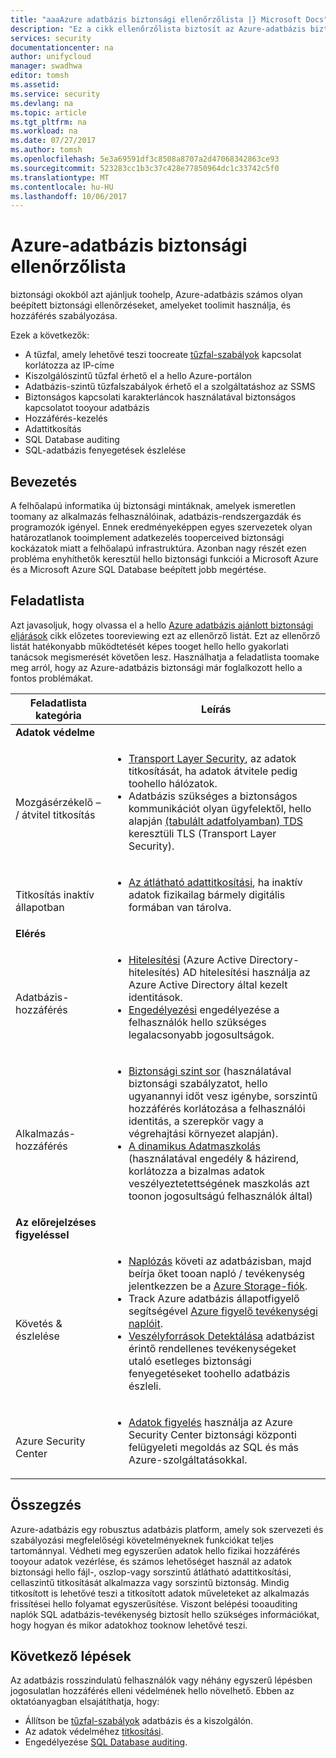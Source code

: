 ```yaml
---
title: "aaaAzure adatbázis biztonsági ellenőrzőlista |} Microsoft Docs"
description: "Ez a cikk ellenőrzőlista biztosít az Azure-adatbázis biztonsági."
services: security
documentationcenter: na
author: unifycloud
manager: swadhwa
editor: tomsh
ms.assetid: 
ms.service: security
ms.devlang: na
ms.topic: article
ms.tgt_pltfrm: na
ms.workload: na
ms.date: 07/27/2017
ms.author: tomsh
ms.openlocfilehash: 5e3a69591df3c8508a8707a2d47068342863ce93
ms.sourcegitcommit: 523283cc1b3c37c428e77850964dc1c33742c5f0
ms.translationtype: MT
ms.contentlocale: hu-HU
ms.lasthandoff: 10/06/2017
---
```

# <a name="azure-database-security-checklist"></a>Azure-adatbázis biztonsági ellenőrzőlista

biztonsági okokból azt ajánljuk toohelp, Azure-adatbázis számos olyan beépített biztonsági ellenőrzéseket, amelyeket toolimit használja, és hozzáférés szabályozása.

Ezek a következők:

-   A tűzfal, amely lehetővé teszi toocreate [tűzfal-szabályok](https://docs.microsoft.com/en-us/azure/sql-database/sql-database-firewall-configure) kapcsolat korlátozza az IP-címe
-   Kiszolgálószintű tűzfal érhető el a hello Azure-portálon
-   Adatbázis-szintű tűzfalszabályok érhető el a szolgáltatáshoz az SSMS
-   Biztonságos kapcsolati karakterláncok használatával biztonságos kapcsolatot tooyour adatbázis
-   Hozzáférés-kezelés
-   Adattitkosítás
-   SQL Database auditing
-   SQL-adatbázis fenyegetések észlelése

## <a name="introduction"></a>Bevezetés
A felhőalapú informatika új biztonsági mintáknak, amelyek ismeretlen toomany az alkalmazás felhasználóinak, adatbázis-rendszergazdák és programozók igényel. Ennek eredményeképpen egyes szervezetek olyan határozatlanok tooimplement adatkezelés tooperceived biztonsági kockázatok miatt a felhőalapú infrastruktúra. Azonban nagy részét ezen probléma enyhíthetők keresztül hello biztonsági funkciói a Microsoft Azure és a Microsoft Azure SQL Database beépített jobb megértése.

## <a name="checklist"></a>Feladatlista
Azt javasoljuk, hogy olvassa el a hello [Azure adatbázis ajánlott biztonsági eljárások](https://docs.microsoft.com/en-us/azure/security/azure-database-security-best-practices) cikk előzetes tooreviewing ezt az ellenőrző listát. Ezt az ellenőrző listát hatékonyabb működtetését képes tooget hello hello gyakorlati tanácsok megismerését követően lesz. Használhatja a feladatlista toomake meg arról, hogy az Azure-adatbázis biztonsági már foglalkozott hello a fontos problémákat.


|Feladatlista kategória| Leírás|
| ------------ | -------- |
|**Adatok védelme**||
| <br> Mozgásérzékelő – / átvitel titkosítás| <ul><li>[Transport Layer Security](https://docs.microsoft.com/en-us/windows-server/security/tls/transport-layer-security-protocol), az adatok titkosítását, ha adatok átvitele pedig toohello hálózatok.</li><li>Adatbázis szükséges a biztonságos kommunikációt olyan ügyfelektől, hello alapján [(tabulált adatfolyamban) TDS](https://msdn.microsoft.com/en-in/library/dd357628.aspx) keresztüli TLS (Transport Layer Security).</li></ul> |
|<br>Titkosítás inaktív állapotban| <ul><li>[Az átlátható adattitkosítási](http://go.microsoft.com/fwlink/?LinkId=526242), ha inaktív adatok fizikailag bármely digitális formában van tárolva.</li></ul>|
|**Elérés**||  
|<br> Adatbázis-hozzáférés | <ul><li>[Hitelesítési](https://docs.microsoft.com/en-us/azure/sql-database/sql-database-control-access) (Azure Active Directory-hitelesítés) AD hitelesítési használja az Azure Active Directory által kezelt identitások.</li><li>[Engedélyezési](https://docs.microsoft.com/en-us/azure/sql-database/sql-database-control-access) engedélyezése a felhasználók hello szükséges legalacsonyabb jogosultságok.</li></ul> |
|<br>Alkalmazás-hozzáférés| <ul><li>[Biztonsági szint sor](https://msdn.microsoft.com/library/dn765131) (használatával biztonsági szabályzatot, hello ugyanannyi időt vesz igénybe, sorszintű hozzáférés korlátozása a felhasználói identitás, a szerepkör vagy a végrehajtási környezet alapján).</li><li>[A dinamikus Adatmaszkolás](https://docs.microsoft.com/en-us/azure/sql-database/sql-database-dynamic-data-masking-get-started) (használatával engedély & házirend, korlátozza a bizalmas adatok veszélyeztetettségének maszkolás azt toonon jogosultságú felhasználók által)</li></ul>|
|**Az előrejelzéses figyeléssel**||  
| <br>Követés & észlelése| <ul><li>[Naplózás](https://docs.microsoft.com/en-us/azure/sql-database/sql-database-auditing) követi az adatbázisban, majd beírja őket tooan napló / tevékenység jelentkezzen be a [Azure Storage-fiók](https://docs.microsoft.com/en-us/azure/storage/storage-create-storage-account).</li><li>Track Azure adatbázis állapotfigyelő segítségével [Azure figyelő tevékenységi naplóit](https://docs.microsoft.com/en-us/azure/monitoring-and-diagnostics/monitoring-overview-activity-logs).</li><li>[Veszélyforrások Detektálása](https://docs.microsoft.com/en-us/azure/sql-database/sql-database-threat-detection) adatbázist érintő rendellenes tevékenységeket utaló esetleges biztonsági fenyegetéseket toohello adatbázis észleli. </li></ul> |
|<br>Azure Security Center| <ul><li>[Adatok figyelés](https://docs.microsoft.com/en-us/azure/security-center/security-center-enable-auditing-on-sql-databases) használja az Azure Security Center biztonsági központi felügyeleti megoldás az SQL és más Azure-szolgáltatásokkal.</li></ul>|     

## <a name="conclusion"></a>Összegzés
Azure-adatbázis egy robusztus adatbázis platform, amely sok szervezeti és szabályozási megfelelőségi követelményeknek funkciókat teljes tartománnyal. Védheti meg egyszerűen adatok hello fizikai hozzáférés tooyour adatok vezérlése, és számos lehetőséget használ az adatok biztonsági hello fájl-, oszlop-vagy sorszintű átlátható adattitkosítási, cellaszintű titkosítását alkalmazza vagy sorszintű biztonság. Mindig titkosított is lehetővé teszi a titkosított adatok műveleteket az alkalmazás frissítései hello folyamat egyszerűsítése. Viszont belépési tooauditing naplók SQL adatbázis-tevékenység biztosít hello szükséges információkat, hogy hogyan és mikor adatokhoz tooknow lehetővé teszi.

## <a name="next-steps"></a>Következő lépések
Az adatbázis rosszindulatú felhasználók vagy néhány egyszerű lépésben jogosulatlan hozzáférés elleni védelmének hello növelhető. Ebben az oktatóanyagban elsajátíthatja, hogy:

- Állítson be [tűzfal-szabályok](https://docs.microsoft.com/en-us/azure/sql-database/sql-database-firewall-configure) adatbázis és a kiszolgálón.
- Az adatok védelméhez [titkosítási](https://docs.microsoft.com/en-us/sql/relational-databases/security/encryption/sql-server-encryption).
- Engedélyezése [SQL Database auditing](https://docs.microsoft.com/en-us/azure/sql-database/sql-database-auditing).


